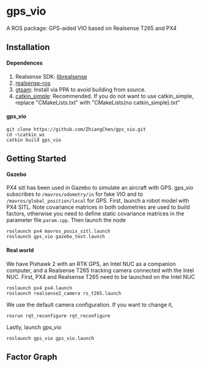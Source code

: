 # gps_vio

A ROS package: GPS-aided VIO based on Realsense T265 and PX4

## Installation
#### Dependences
1. Realsense SDK: [librealsense](https://github.com/IntelRealSense/librealsense/blob/development/doc/distribution_linux.md)
2. [realsense-ros](https://github.com/IntelRealSense/realsense-ros)
3. [gtsam](https://gtsam.org/get_started/): Install via PPA to avoid building from source. 
4. [catkin_simple](https://github.com/catkin/catkin_simple): Recommended. If you do not want to use catkin_simple, replace "CMakeLists.txt" with "CMakeLists(no catkin_simple).txt"
#### gps_vio
```
git clone https://github.com/ZhiangChen/gps_vio.git
cd ~\catkin_ws
catkin build gps_vio
```

## Getting Started
#### Gazebo
PX4 sitl has been used in Gazebo to simulate an aircraft with GPS. gps_vio subscribes to ```/mavros/odometry/in``` for fake VIO and to ```/mavros/global_position/local``` for GPS. First, launch a robot model with PX4 SITL. Note covariance matrices in both odometries are used to build factors, otherwise you need to define static covariance matrices in the parameter file ```param.cpp```. Then launch the node

```
roslaunch px4 mavros_posix_sitl.launch
roslaunch gps_vio gazebo_test.launch
```

#### Real world
We have Pixhawk 2 with an RTK GPS, an Intel NUC as a companion computer, and a Realsense T265 tracking camera connected with the Intel NUC. First, PX4 and Realsense T265 need to be launched on the Intel NUC
```
roslaunch px4 px4.launch
roslaunch realsense2_camera rs_t265.launch
```
We use the default camera configuration. If you want to change it, 
```
rosrun rqt_reconfigure rqt_reconfigure
```
Lastly, launch gps_vio
```
roslaunch gps_vio gps_vio.launch
```

## Factor Graph

